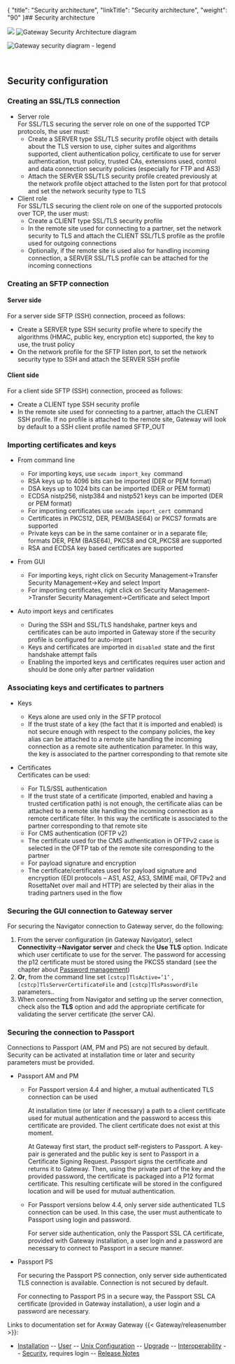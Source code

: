 {
    "title": "Security architecture",
    "linkTitle": "Security architecture",
    "weight": "90"
}## Security architecture

![](/Images/Gateway/gw_sg_sec_arch.png)
![Gateway Security Architecture diagram](/Images/Gateway/Security_architecture_576x408.png)

![Gateway security diagram - legend](/Images/Gateway/Security_architecture_368x165.jpg)

 

<span id="SecurityConfiguration"></span>

## Security configuration

### Creating an SSL/TLS connection

-   Server role  
    For SSL/TLS securing the server role on one of the supported TCP protocols, the user must:
    -   Create a SERVER type SSL/TLS security profile object with details about the TLS
        version to use, cipher suites and algorithms supported, client authentication policy, certificate to use for server
        authentication, trust policy, trusted CAs, extensions used, control and data connection security policies (especially for
        FTP and AS3)
    -   Attach the SERVER SSL/TLS security profile created previously at the network profile
        object attached to the listen port for that protocol and set the network security type to TLS
-   Client role  
    For SSL/TLS securing the client role on one of the supported protocols over TCP, the user must:
    -   Create a CLIENT type SSL/TLS security profile
    -   In the remote site used for connecting to a partner, set the network security to TLS
        and attach the CLIENT SSL/TLS profile as the profile used for outgoing connections
    -   Optionally, if the remote site is used also for handling incoming connection, a SERVER
        SSL/TLS profile can be attached for the incoming connections

### Creating an SFTP connection

#### Server side

For a server side SFTP (SSH) connection, proceed as follows:

-   Create a SERVER type SSH security profile where to specify the algorithms (HMAC,
    public key, encryption etc) supported, the key to use, the trust policy
-   On the network profile for the SFTP listen port, to set the network security type to
    SSH and attach the SERVER SSH profile

#### Client side

  

For a client side SFTP (SSH) connection, proceed as follows:

-   Create a CLIENT type SSH security profile
-   In the remote site used for connecting to a partner, attach the CLIENT SSH profile. If
    no profile is attached to the remote site, Gateway will look by default to a SSH client profile named SFTP\_OUT

### Importing certificates and keys

-   From command line
    -   For importing keys, use `secadm import_key `command

    <!-- -->

    -   RSA keys up to 4096 bits can be imported (DER or PEM format)
    -   DSA keys up to 1024 bits can be imported (DER or PEM format)
    -   ECDSA nistp256, nistp384 and nistp521 keys can be imported (DER or PEM format)

    <!-- -->

    -   For importing certificates use `secadm import_cert `command

    <!-- -->

    -   Certificates in PKCS12, DER, PEM(BASE64) or PKCS7 formats are supported
    -   Private keys can be in the same container or in a separate file; formats DER, PEM
        (BASE64), PKCS8 and CR\_PKCS8 are supported
    -   RSA and ECDSA key based certificates are supported
-   From GUI
    -   For importing keys, right click on Security Management->Transfer Security
        Management->Key and select Import
    -   For importing certificates, right click on Security Management->Transfer Security
        Management->Certificate and select Import
-   Auto import keys and certificates
    -   During the SSH and SSL/TLS handshake, partner keys and certificates can be auto imported in Gateway store if the security
        profile is configured for auto-import
    -   Keys and certificates are imported in `disabled `state and the first handshake attempt fails
    -   Enabling the imported keys and certificates requires user action and should be done only after partner validation

### Associating keys and certificates to partners

-   Keys
    -   Keys alone are used only in the SFTP protocol
    -   If the trust state of a key (the fact that it is imported and enabled) is not secure enough with respect to the company
        policies, the key alias can be attached to a remote site handling the incoming connection as a remote site authentication
        parameter. In this way, the key is associated to the partner corresponding to that remote site
-   Certificates  
    Certificates can be used:
    -   For TLS/SSL authentication

    <!-- -->

    -   If the trust state of a certificate (imported, enabled and having a trusted
        certification path) is not enough, the certificate alias can be attached to a remote site handling the incoming connection
        as a remote certificate filter. In this way the certificate is associated to the partner corresponding to that remote
        site

    <!-- -->

    -   For CMS authentication (OFTP v2)

    <!-- -->

    -   The certificate used for the CMS authentication in OFTPv2 case is selected in the OFTP
        tab of the remote site corresponding to the partner

    <!-- -->

    -   For payload signature and encryption

    <!-- -->

    -   The certificate/certificates used for payload signature and encryption (EDI protocols
        – AS1, AS2, AS3, SMIME mail, OFTPv2 and RosettaNet over mail and HTTP) are selected by their alias in the trading partners
        used in the flow

### Securing the GUI connection to Gateway server

For securing the Navigator connection to Gateway server, do the following:

1.  From the server configuration (in Gateway Navigator), select **Connectivity**->**Navigator server** and check the **Use TLS** option.
    Indicate which user certificate to use for the server. The password for accessing the p12 certificate must be stored using the
    PKCS5 standard (see the chapter about <a href="../../security_features/password_management" class="MCXref xref">Password management</a>)
2.  **Or**, from the command line set `[cstcp]TlsActive=’1’` , `[cstcp]TlsServerCertificateFile` and `[cstcp]TlsPasswordFile` parameters..
3.  When connecting from Navigator and setting up the server connection, check also the **TLS** option and add the appropriate
    certificate for validating the server certificate (the server CA).

### Securing the connection to Passport

Connections to Passport (AM, PM and PS) are not secured by default. Security can be activated at installation time or later
and security parameters must be provided.

-   Passport AM and PM
    -   For Passport version 4.4 and higher, a mutual authenticated TLS connection can be used

        At installation time (or later if necessary) a path to a client certificate used for mutual authentication and the
        password to access this certificate are provided. The client certificate does not exist at this moment.

        At Gateway first start, the product self-registers to Passport. A key-pair is generated and the public key is sent to
        Passport in a Certificate Signing Request. Passport signs the certificate and returns it to Gateway. Then, using the
        private part of the key and the provided password, the certificate is packaged into a P12 format certificate. This
        resulting certificate will be stored in the configured location and will be used for mutual authentication.

    -   For Passport versions below 4.4, only server side authenticated TLS connection can be
        used. In this case, the user must authenticate to Passport using login and password.

        For server side authentication, only the Passport SSL CA certificate, provided with Gateway installation, a user login
        and a password are necessary to connect to Passport in a secure manner.

-   Passport PS

    For securing the Passport PS connection, only server side authenticated TLS connection is available. Connection is not
    secured by default.

    For connecting to Passport PS in a secure way, the Passport SSL CA certificate (provided in Gateway installation), a
    user login and a password are necessary.

Links to documentation set for Axway Gateway {{< Gateway/releasenumber  >}}:

-   [Installation](/bundle/Gateway_6173_InstallationGuide_allOS_en_HTML5/page/Content/start_page.htm) -- [User](/bundle/Gateway_6173_UsersGuide_allOS_en_HTML5/page/Content/start_page.htm) -- [Unix Configuration](/bundle/Gateway_6173_ConfigurationGuide_UNIX_en_HTML5/page/Content/start_page.htm) -- [Upgrade](/bundle/Gateway_6173_UpgradeGuide_allOS_en_HTML5/page/Content/start_page.htm) -- [Interoperability](/bundle/Gateway_6173_InteroperabilityGuide_allOS_en_HTML5/page/Content/start_page.htm) -- [Security](/bundle/Gateway_6173_SecurityGuide_allOS_en_HTML5/page/Content/start_page.htm), requires login -- [Release Notes](/bundle/Gateway_6173_ReleaseNotes_allOS_en_HTML5/page/Content/Gateway_ReleaseNotes_allOS_en.htm)

